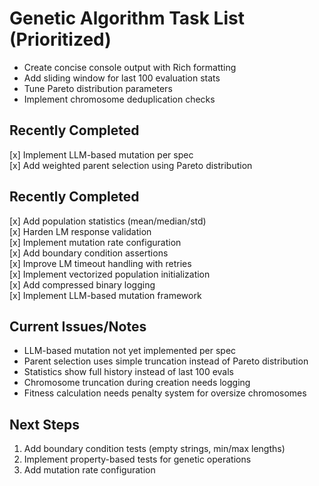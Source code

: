 # Genetic Algorithm Task List (Prioritized)

- Create concise console output with Rich formatting  
- Add sliding window for last 100 evaluation stats  
- Tune Pareto distribution parameters  
- Implement chromosome deduplication checks  

## Recently Completed
[x] Implement LLM-based mutation per spec  
[x] Add weighted parent selection using Pareto distribution  

## Recently Completed
[x] Add population statistics (mean/median/std)  
[x] Harden LM response validation  
[x] Implement mutation rate configuration  
[x] Add boundary condition assertions  
[x] Improve LM timeout handling with retries  
[x] Implement vectorized population initialization  
[x] Add compressed binary logging  
[x] Implement LLM-based mutation framework  

## Current Issues/Notes
- LLM-based mutation not yet implemented per spec
- Parent selection uses simple truncation instead of Pareto distribution
- Statistics show full history instead of last 100 evals
- Chromosome truncation during creation needs logging
- Fitness calculation needs penalty system for oversize chromosomes

## Next Steps
1. Add boundary condition tests (empty strings, min/max lengths)
2. Implement property-based tests for genetic operations
3. Add mutation rate configuration
